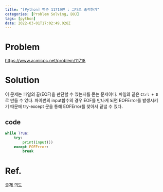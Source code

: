 ```yaml
---
title: "[Python] 백준 11719번 : 그대로 출력하기"
categories: [Problem Solving, BOJ]
tags: [python]
date: 2022-03-01T17:02:49.028Z
---
```

# Problem
<https://www.acmicpc.net/problem/11718>

# Solution
이 문제는 파일의 끝(EOF)을 판단할 수 있는지를 묻는 문제이다. 파일의 끝은 `Ctrl + D`로 만들 수 있다.
파이썬의 input함수의 경우 EOF를 만나게 되면 EOFError를 발생시키기 때문에 try-except 문을 통해 EOFError를 찾아서 끝낼 수 있다.

## code
```py
while True:
    try:
        print(input())
    except EOFError:
        break
```
# Ref.
[출제 의도](https://www.acmicpc.net/board/view/28332)